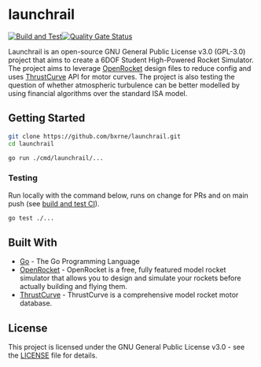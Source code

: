 # launchrail

[![Build and Test](https://github.com/bxrne/launchrail/actions/workflows/build_test.yaml/badge.svg)](https://github.com/bxrne/launchrail/actions/workflows/build_test.yaml)[![Quality Gate Status](https://sonarcloud.io/api/project_badges/measure?project=bxrne_launchrail&metric=alert_status)](https://sonarcloud.io/summary/new_code?id=bxrne_launchrail)

Launchrail is an open-source GNU General Public License v3.0 (GPL-3.0) project that aims to create a 6DOF Student High-Powered Rocket Simulator. The project aims to leverage [OpenRocket](http://openrocket.info/) design files to reduce config and uses [ThrustCurve](https://www.thrustcurve.org/) API for motor curves. The project is also testing the question of whether atmospheric turbulence can be better modelled by using financial algorithms over the standard ISA model.

## Getting Started

```bash
git clone https://github.com/bxrne/launchrail.git
cd launchrail

go run ./cmd/launchrail/...
```

### Testing

Run locally with the command below, runs on change for PRs and on main push (see [build and test CI](.github/workflows/build_test.yaml)).

```bash
go test ./...
```


## Built With

- [Go](https://golang.org/) - The Go Programming Language
- [OpenRocket](http://openrocket.info/) - OpenRocket is a free, fully featured model rocket simulator that allows you to design and simulate your rockets before actually building and flying them.
- [ThrustCurve](https://www.thrustcurve.org/) - ThrustCurve is a comprehensive model rocket motor database.


## License

This project is licensed under the GNU General Public License v3.0 - see the [LICENSE](LICENSE) file for details.
